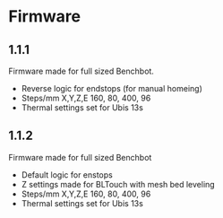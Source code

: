 # Firmware

## 1.1.1
  Firmware made for full sized Benchbot.
  - Reverse logic for endstops (for manual homeing)
  - Steps/mm X,Y,Z,E  160, 80, 400, 96
  - Thermal settings set for Ubis 13s
  
## 1.1.2
  Firmware made for full sized Benchbot
  - Default logic for enstops
  - Z settings made for BLTouch with mesh bed leveling
  - Steps/mm X,Y,Z,E  160, 80, 400, 96
  - Thermal settings set for Ubis 13s
